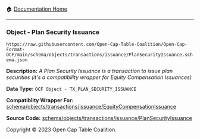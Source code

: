 :house: [Documentation Home](../../../../../README.md)

---

### Object - Plan Security Issuance

`https://raw.githubusercontent.com/Open-Cap-Table-Coalition/Open-Cap-Format-OCF/main/schema/objects/transactions/issuance/PlanSecurityIssuance.schema.json`

  **Description:** _A Plan Security Issuance is a transaction to issue plan securities (it's a compatibility wrapper for Equity Compensation Issuances)_
  
  **Data Type:** `OCF Object - TX_PLAN_SECURITY_ISSUANCE`
  
  **Compatiblity Wrapper For:** [schema/objects/transactions/issuance/EquityCompensationIssuance](./EquityCompensationIssuance.md)
  
  **Source Code:** [schema/objects/transactions/issuance/PlanSecurityIssuance](../../../../../../schema/objects/transactions/issuance/PlanSecurityIssuance.schema.json)

Copyright © 2023 Open Cap Table Coalition.
